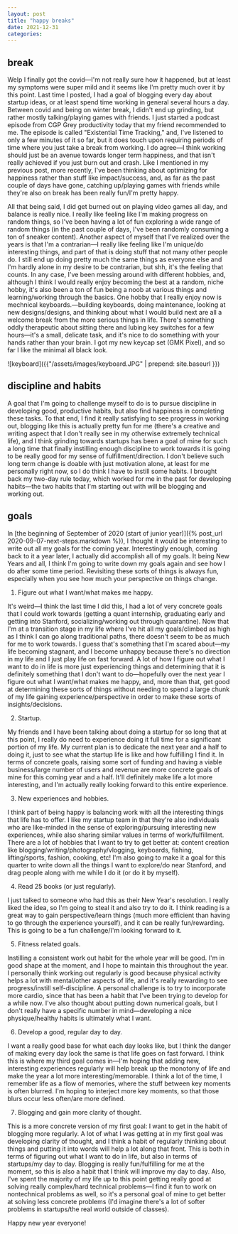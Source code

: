 ```yaml
---
layout: post
title: "happy breaks"
date: 2021-12-31
categories:
---
```


## break

Welp I finally got the covid—I'm not really sure how it happened, but at least my symptoms were super mild and it seems like I'm pretty much over it by this point. Last time I posted, I had a goal of blogging every day about startup ideas, or at least spend time working in general several hours a day. Between covid and being on winter break, I didn't end up grinding, but rather mostly talking/playing games with friends. I just started a podcast episode from CGP Grey productivity today that my friend recommended to me. The episode is called "Existential Time Tracking," and, I've listened to only a few minutes of it so far, but it does touch upon requiring periods of time where you just take a break from working. I do agree—I think working should just be an avenue towards longer term happiness, and that isn't really achieved if you just burn out and crash. Like I mentioned in my previous post, more recently, I've been thinking about optimizing for happiness rather than stuff like impact/success, and, as far as the past couple of days have gone, catching up/playing games with friends while they're also on break has been really fun/I'm pretty happy.

All that being said, I did get burned out on playing video games all day, and balance is really nice. I really like feeling like I'm making progress on random things, so I've been having a lot of fun exploring a wide range of random things (in the past couple of days, I've been randomly consuming a ton of sneaker content). Another aspect of myself that I've realized over the years is that I'm a contrarian—I really like feeling like I'm unique/do interesting things, and part of that is doing stuff that not many other people do. I still end up doing pretty much the same things as everyone else and I'm hardly alone in my desire to be contrarian, but shh, it's the feeling that counts. In any case, I've been messing around with different hobbies, and, although I think I would really enjoy becoming the best at a random, niche hobby, it's also been a ton of fun being a noob at various things and learning/working through the basics. One hobby that I really enjoy now is mechnical keyboards.—building keyboards, doing maintenance, looking at new designs/designs, and thinking about what I would build next are all a welcome break from the more serious things in life. There's something oddly therapeutic about sitting there and lubing key switches for a few hours—it's a small, delicate task, and it's nice to do something with your hands rather than your brain. I got my new keycap set (GMK Pixel), and so far I like the minimal all black look.

![keyboard]({{"/assets/images/keyboard.JPG" | prepend: site.baseurl }})

## discipline and habits

A goal that I'm going to challenge myself to do is to pursue discipline in developing good, productive habits, but also find happiness in completing these tasks. To that end, I find it really satisfying to see progress in working out, blogging like this is actually pretty fun for me (there's a creative and writing aspect that I don't really see in my otherwise extremely technical life), and I think grinding towards startups has been a goal of mine for such a long time that finally instilling enough discipline to work towards it is going to be really good for my sense of fulfillment/direction. I don't believe such long term change is doable with just motivation alone, at least for me personally right now, so I do think I have to instill some habits. I brought back my two-day rule today, which worked for me in the past for developing habits—the two habits that I'm starting out with will be blogging and working out.

## goals

In [the beginning of September of 2020 (start of junior year)]({% post_url 2020-09-07-next-steps.markdown %}), I thought it would be interesting to write out all my goals for the coming year. Interestingly enough, coming back to it a year later, I actually did accomplish all of my goals. It being New Years and all, I think I'm going to write down my goals again and see how I do after some time period. Revisiting these sorts of things is always fun, especially when you see how much your perspective on things change.

1. Figure out what I want/what makes me happy.

It's weird—I think the last time I did this, I had a lot of very concrete goals that I could work towards (getting a quant internship, graduating early and getting into Stanford, socializing/working out through quarantine). Now that I'm at a transition stage in my life where I've hit all my goals/climbed as high as I think I can go along traditional paths, there doesn't seem to be as much for me to work towards. I guess that's something that I'm scared about—my life becoming stagnant, and I become unhappy because there's no direction in my life and I just play life on fast forward. A lot of how I figure out what I want to do in life is more just experiencing things and determining that it is definitely something that I don't want to do—hopefully over the next year I figure out what I want/what makes me happy, and, more than that, get good at determining these sorts of things without needing to spend a large chunk of my life gaining experience/perspective in order to make these sorts of insights/decisions.

2. Startup.

My friends and I have been talking about doing a startup for so long that at this point, I really do need to experience doing it full time for a significant portion of my life. My current plan is to dedicate the next year and a half to doing it, just to see what the startup life is like and how fulfilling I find it. In terms of concrete goals, raising some sort of funding and having a viable business/large number of users and revenue are more concrete goals of mine for this coming year and a half. It'll definitely make life a lot more interesting, and I'm actually really looking forward to this entire experience.

3. New experiences and hobbies.

I think part of being happy is balancing work with all the interesting things that life has to offer. I like my startup team in that they're also individuals who are like-minded in the sense of exploring/pursuing interesting new experiences, while also sharing similar values in terms of work/fulfillment. There are a lot of hobbies that I want to try to get better at: content creation like blogging/writing/photography/vlogging, keyboards, fishing, lifting/sports, fashion, cooking, etc! I'm also going to make it a goal for this quarter to write down all the things I want to explore/do near Stanford, and drag people along with me while I do it (or do it by myself).

4. Read 25 books (or just regularly).

I just talked to someone who had this as their New Year's resolution. I really liked the idea, so I'm going to steal it and also try to do it. I think reading is a great way to gain perspective/learn things (much more efficient than having to go through the experience yourself), and it can be really fun/rewarding. This is going to be a fun challenge/I'm looking forward to it.

5. Fitness related goals.

Instilling a consistent work out habit for the whole year will be good. I'm in good shape at the moment, and I hope to maintain this throughout the year. I personally think working out regularly is good because physical activity helps a lot with mental/other aspects of life, and it's really rewarding to see progress/instill self-discipline. A personal challenge is to try to incorporate more cardio, since that has been a habit that I've been trying to develop for a while now. I've also thought about putting down numerical goals, but I don't really have a specific number in mind—developing a nice physique/healthy habits is ultimately what I want.

6. Develop a good, regular day to day.

I want a really good base for what each day looks like, but I think the danger of making every day look the same is that life goes on fast forward. I think this is where my third goal comes in—I'm hoping that adding new, interesting experiences regularly will help break up the monotony of life and make the year a lot more interesting/memorable. I think a lot of the time, I remember life as a flow of memories, where the stuff between key moments is often blurred. I'm hoping to interject more key moments, so that those blurs occur less often/are more defined.

7. Blogging and gain more clarity of thought.

This is a more concrete version of my first goal: I want to get in the habit of blogging more regularly. A lot of what I was getting at in my first goal was developing clarity of thought, and I think a habit of regularly thinking about things and putting it into words will help a lot along that front. This is both in terms of figuring out what I want to do in life, but also in terms of startups/my day to day. Blogging is really fun/fulfilling for me at the moment, so this is also a habit that I think will improve my day to day. Also, I've spent the majority of my life up to this point getting really good at solving really complex/hard technical problems—I find it fun to work on nontechnical problems as well, so it's a personal goal of mine to get better at solving less concrete problems (I'd imagine there's a lot of softer problems in startups/the real world outside of classes).

Happy new year everyone!
